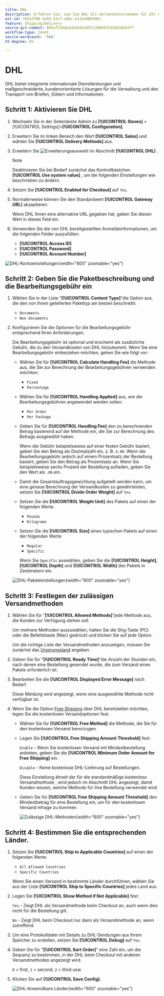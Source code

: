 ```yaml
---
title: DHL
description: Erfahren Sie, wie Sie DHL als Versandunternehmen für Ihr Geschäft einrichten.
exl-id: 765e5f90-3e93-43cf-a5bc-6132e00b506c
feature: Shipping/Delivery
source-git-commit: 8b5af316ab1d2e632ed5fc2066974326830ab3f7
workflow-type: tm+mt
source-wordcount: '584'
ht-degree: 0%

---
```


# DHL

DHL bietet integrierte internationale Dienstleistungen und maßgeschneiderte, kundenorientierte Lösungen für die Verwaltung und den Transport von Briefen, Gütern und Informationen.

## Schritt 1: Aktivieren Sie DHL

1. Wechseln Sie in der Seitenleiste _Admin_ zu **[!UICONTROL Stores]** > _[!UICONTROL Settings]_>**[!UICONTROL Configuration]**.

1. Erweitern Sie im linken Bereich den Wert **[!UICONTROL Sales]** und wählen Sie **[!UICONTROL Delivery Methods]** aus.

1. Erweitern Sie ![Erweiterungsauswahl](../assets/icon-display-expand.png) im Abschnitt **[!UICONTROL DHL]** .

   >[!NOTE]
   >
   >Deaktivieren Sie bei Bedarf zunächst das Kontrollkästchen **[!UICONTROL Use system value]** , um die folgenden Einstellungen wie beschrieben zu ändern.

1. Setzen Sie **[!UICONTROL Enabled for Checkout]** auf `Yes`.

1. Normalerweise können Sie den Standardwert **[!UICONTROL Gateway URL]** akzeptieren.

   Wenn DHL Ihnen eine alternative URL gegeben hat, geben Sie diesen Wert in dieses Feld ein.

1. Verwenden Sie die von DHL bereitgestellten Anmeldeinformationen, um die folgenden Felder auszufüllen:

   - **[!UICONTROL Access ID]**
   - **[!UICONTROL Password]**
   - **[!UICONTROL Account Number]**

![DHL-Kontoeinstellungen](../configuration-reference/sales/assets/delivery-methods-dhl-account-settings.png){width="600" zoomable="yes"}

## Schritt 2: Geben Sie die Paketbeschreibung und die Bearbeitungsgebühr ein

1. Wählen Sie in der Liste &quot;**[!UICONTROL Content Type]**&quot;die Option aus, die den von Ihnen gelieferten Pakettyp am besten beschreibt:

   - `Documents`
   - `Non documents`

1. Konfigurieren Sie die Optionen für die Bearbeitungsgebühr entsprechend Ihren Anforderungen.

   Die Bearbeitungsgebühr ist optional und erscheint als zusätzliche Gebühr, die zu den Versandkosten von DHL hinzukommt. Wenn Sie eine Bearbeitungsgebühr einbeziehen möchten, gehen Sie wie folgt vor:

   - Wählen Sie für **[!UICONTROL Calculate Handling Fee]** die Methode aus, die Sie zur Berechnung der Bearbeitungsgebühren verwenden möchten:

      - `Fixed`
      - `Percentage`

   - Wählen Sie für **[!UICONTROL Handling Applied]** aus, wie die Bearbeitungsgebühren angewendet werden sollen:

      - `Per Order`
      - `Per Package`

   - Geben Sie für **[!UICONTROL Handling Fee]** den zu berechnenden Betrag basierend auf der Methode ein, die Sie zur Berechnung des Betrags ausgewählt haben.

     Wenn die Gebühr beispielsweise auf einer festen Gebühr basiert, geben Sie den Betrag als Dezimalzahl ein, z. B. `4.90`. Wenn die Bearbeitungsgebühr jedoch auf einem Prozentsatz der Bestellung basiert, geben Sie den Betrag als Prozentsatz an. Wenn Sie beispielsweise sechs Prozent der Bestellung aufladen, geben Sie den Wert als `.06` ein.

   - Damit die Gesamtauftragsgewichtung aufgeteilt werden kann, um eine genaue Berechnung der Versandkosten zu gewährleisten, setzen Sie **[!UICONTROL Divide Order Weight]** auf `Yes`.

   - Setzen Sie die **[!UICONTROL Weight Unit]** des Pakets auf einen der folgenden Werte:

      - `Pounds`
      - `Kilograms`

   - Setzen Sie die **[!UICONTROL Size]** eines typischen Pakets auf einen der folgenden Werte:

      - `Regular`
      - `Specific`

     Wenn Sie `Specific` auswählen, geben Sie die **[!UICONTROL Height]**, **[!UICONTROL Depth]** und **[!UICONTROL Width]** des Pakets in Zentimetern ein.

   ![DHL-Paketeinstellungen](../configuration-reference/sales/assets/delivery-methods-dhl-package-settings.png){width="600" zoomable="yes"}

## Schritt 3: Festlegen der zulässigen Versandmethoden

1. Wählen Sie für &quot;**[!UICONTROL Allowed Methods]**&quot;jede Methode aus, die Kunden zur Verfügung stehen soll.

   Um mehrere Methoden auszuwählen, halten Sie die Strg-Taste (PC) oder die Befehlstaste (Mac) gedrückt und klicken Sie auf jede Option.

   Um die richtige Liste der Versandmethoden anzuzeigen, müssen Sie zunächst das [Ursprungsland](../configuration-reference/sales/shipping-settings.md) angeben.

1. Geben Sie für &quot;**[!UICONTROL Ready Time]**&quot;die Anzahl der Stunden ein, nach denen eine Bestellung gesendet wurde, die zum Versand eines Pakets erforderlich ist.

1. Bearbeiten Sie die **[!UICONTROL Displayed Error Message]** nach Bedarf.

   Diese Meldung wird angezeigt, wenn eine ausgewählte Methode nicht verfügbar ist.

1. Wenn Sie die Option [Free Shipping](shipping-free.md) über DHL bereitstellen möchten, legen Sie die kostenlosen Versandoptionen fest.

   - Wählen Sie für **[!UICONTROL Free Method]** die Methode, die Sie für den kostenlosen Versand bevorzugen.

   - Legen Sie **[!UICONTROL Free Shipping Amount Threshold]** fest:

     `Enable` - Wenn Sie kostenlosen Versand mit Mindestbestellung anbieten, geben Sie die **[!UICONTROL Minimum Order Amount for Free Shipping]** ein.

     `Disable` - Keine kostenlose DHL-Lieferung auf Bestellungen.

     Diese Einstellung ähnelt der für die standardmäßige _kostenlose Versandmethode_ , wird jedoch im Abschnitt DHL angezeigt, damit Kunden wissen, welche Methode für ihre Bestellung verwendet wird.

   - Geben Sie für **[!UICONTROL Free Shipping Amount Threshold]** den Mindestbetrag für eine Bestellung ein, um für den kostenlosen Versand infrage zu kommen.

     ![Zulässige DHL-Methoden](../configuration-reference/sales/assets/delivery-methods-dhl-allowed-methods.png){width="600" zoomable="yes"}

## Schritt 4: Bestimmen Sie die entsprechenden Länder.

1. Setzen Sie **[!UICONTROL Ship to Applicable Countries]** auf einen der folgenden Werte:

   - `All Allowed Countries`
   - `Specific Countries`

   Wenn Sie einen Versand in bestimmte Länder durchführen, wählen Sie aus der Liste **[!UICONTROL Ship to Specific Countries]** jedes Land aus.

1. Legen Sie **[!UICONTROL Show Method if Not Applicable]** fest:

   `Yes` - Zeigt DHL als Versandmethode beim Checkout an, auch wenn dies nicht für die Bestellung gilt.

   `No` - Zeigt DHL beim Checkout nur dann als Versandmethode an, wenn zutreffend.

1. Um eine Protokolldatei mit Details zu DHL-Sendungen aus Ihrem Speicher zu erstellen, setzen Sie **[!UICONTROL Debug]** auf `Yes`.

1. Geben Sie für &quot;**[!UICONTROL Sort Order]**&quot; eine Zahl ein, um die Sequenz zu bestimmen, in der DHL beim Checkout mit anderen Versandmethoden angezeigt wird.

   `0` = first, `1` = second, `2` = third usw.

1. Klicken Sie auf **[!UICONTROL Save Config]**.

   ![DHL-Anwendbare Länder](../configuration-reference/sales/assets/delivery-methods-dhl-applicable-countries.png){width="600" zoomable="yes"}

